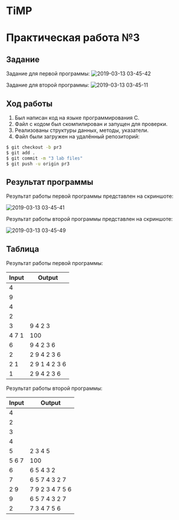 # TiMP
# Практическая работа №3

## Задание 

Задание для первой программы: 
![2019-03-13 03-45-42](https://i.ibb.co/mDxtSdj/image.png)

Задание для второй программы:
![2019-03-13 03-45-11](https://i.ibb.co/176KCt8/image.png)

## Ход работы

1. Был написан код на языке программирования С.
2. Файл с кодом был скомпилирован и запущен для проверки.
3. Реализованы структуры данных, методы, указатели.
4. Файл были загружен на удалённый репозиторий:
```sh
$ git checkout -b pr3
$ git add .
$ git commit -m "3 lab files"
$ git push -u origin pr3
```

## Результат программы

Результат работы первой программы представлен на скриншоте:

![2019-03-13 03-45-41](https://i.ibb.co/DVb93f6/1.jpg)

Результат работы второй программы представлен на скриншоте:

![2019-03-13 03-45-49](https://i.ibb.co/s6NkYG3/123321123747747.png)



## Таблица

Результат работы первой программы:

| Input      | Output        |
|------------|---------------|
| 4          |               |
| 9          |               |                 
| 4          |               |
| 2          |               |
| 3          | 9 4 2 3       |
| 4 7 1      | 100           |
| 6          | 9 4 2 3 6     |
| 2          | 2 9 4 2 3 6   |
| 2 1        | 2 9 1 4 2 3 6 |
| 1          | 2 9 4 2 3 6   |


Результат работы второй программы:

| Input      | Output        |
|------------|---------------|
| 4          |               |
| 2          |               |                 
| 3          |               |
| 4          |               |
| 5          | 2 3 4 5       |
| 5 6 7      | 100           |
| 6          | 6 5 4 3 2     |
| 7          | 6 5 7 4 3 2 7 |
| 2 9        | 7 9 2 3 4 7 5 6 |
| 9          | 6 5 7 4 3 2 7   |
| 2          | 7 3 4 7 5 6     |

